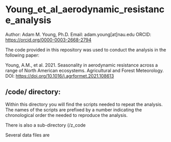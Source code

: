 # Young_et_al_aerodynamic_resistance_analysis

Author: Adam M. Young, Ph.D.
Email: adam.young[at]nau.edu
ORCID: https://orcid.org/0000-0003-2668-2794

The code provided in this repository was used to conduct the analysis in the following paper:

Young, A.M., et al. 2021. Seasonality in aerodynamic resistance across a range of North American ecosystems. 
Agricultural and Forest Meteorology. DOI: https://doi.org/10.1016/j.agrformet.2021.108613

/code/ directory:
------------------------------
Within this directory you will find the scripts needed to repeat the analysis. The names of the scripts are 
prefixed by a number indicating the chronological order the needed to reproduce the analysis.

There is also a sub-directory (/z_code

Several data files are 
